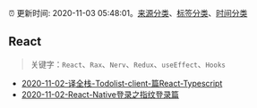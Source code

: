 :alarm_clock: 更新时间: 2020-11-03 05:48:01。[来源分类](../README.md)、[标签分类](../TAGS.md)、[时间分类](../TIMELINE.md)

## React


> 关键字：`React`、`Rax`、`Nerv`、`Redux`、`useEffect`、`Hooks`



- [2020-11-02-译全栈-Todolist-client-篇React-Typescript](https://juejin.im/post/6890720764505358344) 
- [2020-11-02-React-Native登录之指纹登录篇](https://juejin.im/post/6890532122608713736) 
